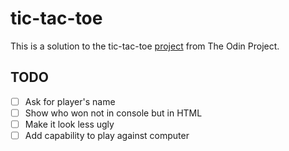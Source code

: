 # tic-tac-toe

This is a solution to the tic-tac-toe [project](https://www.theodinproject.com/lessons/node-path-javascript-tic-tac-toe) from The Odin Project.

## TODO
- [ ] Ask for player's name
- [ ] Show who won not in console but in HTML
- [ ] Make it look less ugly
- [ ] Add capability to play against computer
